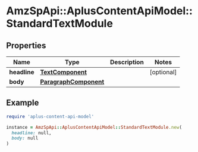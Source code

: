 # AmzSpApi::AplusContentApiModel::StandardTextModule

## Properties

| Name | Type | Description | Notes |
| ---- | ---- | ----------- | ----- |
| **headline** | [**TextComponent**](TextComponent.md) |  | [optional] |
| **body** | [**ParagraphComponent**](ParagraphComponent.md) |  |  |

## Example

```ruby
require 'aplus-content-api-model'

instance = AmzSpApi::AplusContentApiModel::StandardTextModule.new(
  headline: null,
  body: null
)
```

